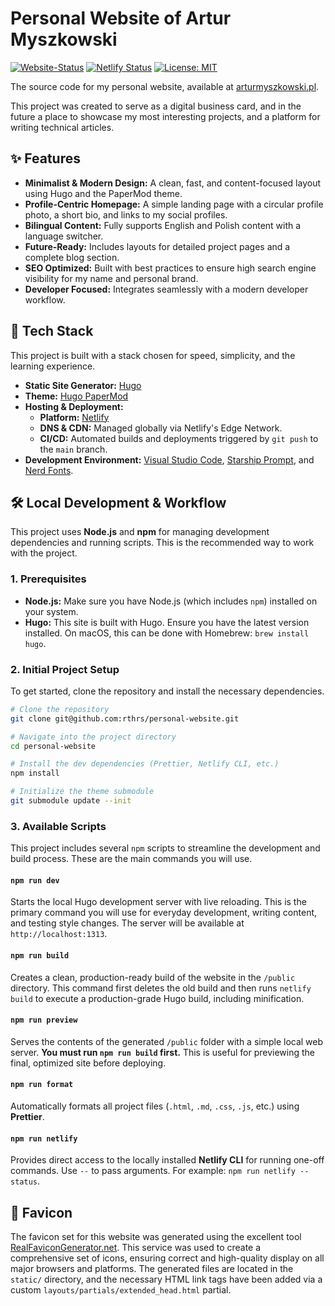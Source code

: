 # Personal Website of Artur Myszkowski

[![Website-Status](https://img.shields.io/website?down_color=lightgrey&down_message=offline&up_color=blue&up_message=online&url=https%3A%2F%2Farturmyszkowski.pl)](https://arturmyszkowski.pl)
[![Netlify Status](https://api.netlify.com/api/v1/badges/87c81a46-6519-4017-9210-fa0ae4c4b0ef/deploy-status)](https://app.netlify.com/projects/scintillating-tiramisu-37b9e8/deploys)
[![License: MIT](https://img.shields.io/badge/License-MIT-yellow.svg)](https://opensource.org/licenses/MIT)

The source code for my personal website, available at
[arturmyszkowski.pl](https://arturmyszkowski.pl).

This project was created to serve as a digital business card, and in the future
a place to showcase my most interesting projects, and a platform for writing
technical articles.

<!-- ![Project Screenshot](https://link-to-your-screenshot.png) -->

## ✨ Features

- **Minimalist & Modern Design:** A clean, fast, and content-focused layout
  using Hugo and the PaperMod theme.
- **Profile-Centric Homepage:** A simple landing page with a circular profile
  photo, a short bio, and links to my social profiles.
- **Bilingual Content:** Fully supports English and Polish content with a
  language switcher.
- **Future-Ready:** Includes layouts for detailed project pages and a complete
  blog section.
- **SEO Optimized:** Built with best practices to ensure high search engine
  visibility for my name and personal brand.
- **Developer Focused:** Integrates seamlessly with a modern developer workflow.

## 🚀 Tech Stack

This project is built with a stack chosen for speed, simplicity, and the
learning experience.

- **Static Site Generator:** [Hugo](https://gohugo.io/)
- **Theme:** [Hugo PaperMod](https://github.com/adityatelange/hugo-PaperMod)
- **Hosting & Deployment:**
    - **Platform:** [Netlify](https://www.netlify.com/)
    - **DNS & CDN:** Managed globally via Netlify's Edge Network.
    - **CI/CD:** Automated builds and deployments triggered by `git push` to the
      `main` branch.
- **Development Environment:**
  [Visual Studio Code](https://code.visualstudio.com/),
  [Starship Prompt](https://starship.rs/), and
  [Nerd Fonts](https://www.nerdfonts.com/).

## 🛠️ Local Development & Workflow

This project uses **Node.js** and **npm** for managing development dependencies
and running scripts. This is the recommended way to work with the project.

### 1. Prerequisites

- **Node.js:** Make sure you have Node.js (which includes `npm`) installed on
  your system.
- **Hugo:** This site is built with Hugo. Ensure you have the latest version
  installed. On macOS, this can be done with Homebrew: `brew install hugo`.

### 2. Initial Project Setup

To get started, clone the repository and install the necessary dependencies.

```bash
# Clone the repository
git clone git@github.com:rthrs/personal-website.git

# Navigate into the project directory
cd personal-website

# Install the dev dependencies (Prettier, Netlify CLI, etc.)
npm install

# Initialize the theme submodule
git submodule update --init
```

### 3. Available Scripts

This project includes several `npm` scripts to streamline the development and
build process. These are the main commands you will use.

#### `npm run dev`

Starts the local Hugo development server with live reloading. This is the
primary command you will use for everyday development, writing content, and
testing style changes. The server will be available at `http://localhost:1313`.

#### `npm run build`

Creates a clean, production-ready build of the website in the `/public`
directory. This command first deletes the old build and then runs
`netlify build` to execute a production-grade Hugo build, including
minification.

#### `npm run preview`

Serves the contents of the generated `/public` folder with a simple local web
server. **You must run `npm run build` first.** This is useful for previewing
the final, optimized site before deploying.

#### `npm run format`

Automatically formats all project files (`.html`, `.md`, `.css`, `.js`, etc.)
using **Prettier**.

#### `npm run netlify`

Provides direct access to the locally installed **Netlify CLI** for running
one-off commands. Use `--` to pass arguments. For example:
`npm run netlify -- status`.

## 💄 Favicon

The favicon set for this website was generated using the excellent tool
[RealFaviconGenerator.net](https://realfavicongenerator.net/). This service was
used to create a comprehensive set of icons, ensuring correct and high-quality
display on all major browsers and platforms. The generated files are located in
the `static/` directory, and the necessary HTML link tags have been added via a
custom `layouts/partials/extended_head.html` partial.

